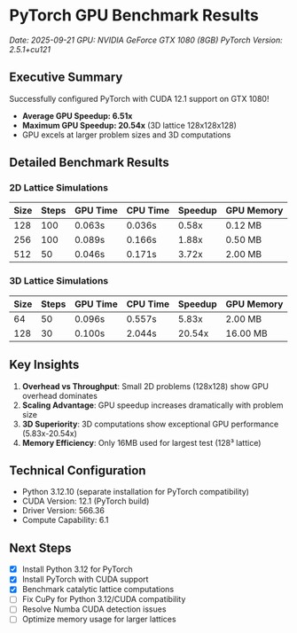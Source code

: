 # PyTorch GPU Benchmark Results
*Date: 2025-09-21*
*GPU: NVIDIA GeForce GTX 1080 (8GB)*
*PyTorch Version: 2.5.1+cu121*

## Executive Summary
Successfully configured PyTorch with CUDA 12.1 support on GTX 1080!
- **Average GPU Speedup: 6.51x**
- **Maximum GPU Speedup: 20.54x** (3D lattice 128x128x128)
- GPU excels at larger problem sizes and 3D computations

## Detailed Benchmark Results

### 2D Lattice Simulations
| Size | Steps | GPU Time | CPU Time | Speedup | GPU Memory |
|------|-------|----------|----------|---------|------------|
| 128  | 100   | 0.063s   | 0.036s   | 0.58x   | 0.12 MB    |
| 256  | 100   | 0.089s   | 0.166s   | 1.88x   | 0.50 MB    |
| 512  | 50    | 0.046s   | 0.171s   | 3.72x   | 2.00 MB    |

### 3D Lattice Simulations
| Size | Steps | GPU Time | CPU Time | Speedup | GPU Memory |
|------|-------|----------|----------|---------|------------|
| 64   | 50    | 0.096s   | 0.557s   | 5.83x   | 2.00 MB    |
| 128  | 30    | 0.100s   | 2.044s   | 20.54x  | 16.00 MB   |

## Key Insights

1. **Overhead vs Throughput**: Small 2D problems (128x128) show GPU overhead dominates
2. **Scaling Advantage**: GPU speedup increases dramatically with problem size
3. **3D Superiority**: 3D computations show exceptional GPU performance (5.83x-20.54x)
4. **Memory Efficiency**: Only 16MB used for largest test (128³ lattice)

## Technical Configuration
- Python 3.12.10 (separate installation for PyTorch compatibility)
- CUDA Version: 12.1 (PyTorch build)
- Driver Version: 566.36
- Compute Capability: 6.1

## Next Steps
- [x] Install Python 3.12 for PyTorch
- [x] Install PyTorch with CUDA support
- [x] Benchmark catalytic lattice computations
- [ ] Fix CuPy for Python 3.12/CUDA compatibility
- [ ] Resolve Numba CUDA detection issues
- [ ] Optimize memory usage for larger lattices